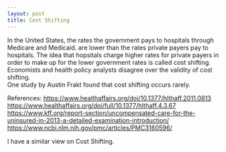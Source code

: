 ```yaml
---
layout: post
title: Cost Shifting
---
```


In the United States, the rates the government pays to hospitals through Medicare and Medicaid.
are lower than the rates private payers pay to hospitals.
The idea that hopsitals charge higher rates for private payers in order to 
make up for the lower government rates is called cost shifting.
Economists and health policy analysts disagree over the validity of cost shifting.  
One study by Austin Frakt found that cost shifting occurs rarely.


References:
https://www.healthaffairs.org/doi/10.1377/hlthaff.2011.0813
https://www.healthaffairs.org/doi/full/10.1377/hlthaff.4.3.67
https://www.kff.org/report-section/uncompensated-care-for-the-uninsured-in-2013-a-detailed-examination-introduction/
https://www.ncbi.nlm.nih.gov/pmc/articles/PMC3160596/

I have a similar view on Cost Shifting.
